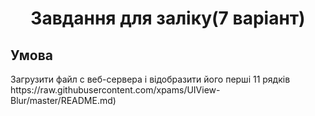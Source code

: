
<h1 align = 'center'> Завдання для заліку(7 варіант) </h1>
<h2>Умова</h2>
<p>Загрузити файл с веб-сервера і відобразити його перші 11 рядків<br>
https://raw.githubusercontent.com/xpams/UIView-Blur/master/README.md)</p>

